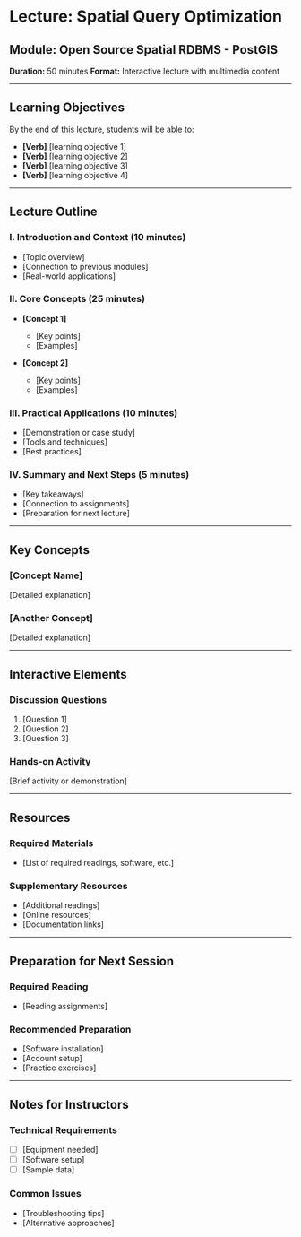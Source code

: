 # Lecture: Spatial Query Optimization

## Module: Open Source Spatial RDBMS - PostGIS
**Duration:** 50 minutes
**Format:** Interactive lecture with multimedia content

---

## Learning Objectives

By the end of this lecture, students will be able to:
- **[Verb]** [learning objective 1]
- **[Verb]** [learning objective 2]
- **[Verb]** [learning objective 3]
- **[Verb]** [learning objective 4]

---

## Lecture Outline

### I. Introduction and Context (10 minutes)
- [Topic overview]
- [Connection to previous modules]
- [Real-world applications]

### II. Core Concepts (25 minutes)
- **[Concept 1]**
  - [Key points]
  - [Examples]

- **[Concept 2]**
  - [Key points]
  - [Examples]

### III. Practical Applications (10 minutes)
- [Demonstration or case study]
- [Tools and techniques]
- [Best practices]

### IV. Summary and Next Steps (5 minutes)
- [Key takeaways]
- [Connection to assignments]
- [Preparation for next lecture]

---

## Key Concepts

### [Concept Name]
[Detailed explanation]

### [Another Concept]
[Detailed explanation]

---

## Interactive Elements

### Discussion Questions
1. [Question 1]
2. [Question 2]
3. [Question 3]

### Hands-on Activity
[Brief activity or demonstration]

---

## Resources

### Required Materials
- [List of required readings, software, etc.]

### Supplementary Resources
- [Additional readings]
- [Online resources]
- [Documentation links]

---

## Preparation for Next Session

### Required Reading
- [Reading assignments]

### Recommended Preparation
- [Software installation]
- [Account setup]
- [Practice exercises]

---

## Notes for Instructors

### Technical Requirements
- [ ] [Equipment needed]
- [ ] [Software setup]
- [ ] [Sample data]

### Common Issues
- [Troubleshooting tips]
- [Alternative approaches]
